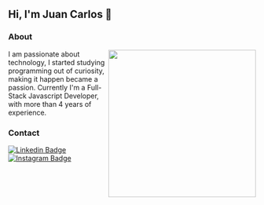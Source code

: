 ## Hi, I'm Juan Carlos 🚀

### About 

<img align="right" width="300" height="300" src="https://github.com/user-attachments/assets/c2861662-31b9-472e-b6a4-0b38cfdfd88b" />
  I am passionate about technology, I started studying programming out of curiosity, making it happen became a passion.  
  Currently I'm a Full-Stack Javascript Developer, with more than 4 years of experience. 



### Contact 

[![Linkedin Badge](https://img.shields.io/badge/-LinkedIn-0e76a8?style=flat-square&logo=Linkedin&logoColor=white)](https://www.linkedin.com/in/juan-carlos-benvive-serrano-529615195/)
[![Instagram Badge](https://img.shields.io/badge/-Instagram-e4405f?style=flat-square&logo=Instagram&logoColor=white)](https://www.instagram.com/_juancarlosbs/)
